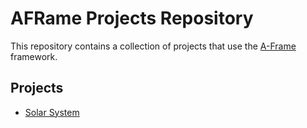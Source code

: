 # AFRame Projects Repository

This repository contains a collection of projects that use the [A-Frame](https://aframe.io) framework.

## Projects

- <a href="https://github.com/Abdelrahmanhassan1/AFrame-Projects/tree/main/solar_system">Solar System</a>
